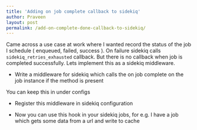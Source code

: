 ```yaml
---
title: 'Adding on job complete callback to sidekiq'
author: Praveen
layout: post
permalink: /add-on-complete-done-callback-to-sidekiq/
---
```


Came across a use case at work where I wanted record the status of the job I schedule ( enqueued, failed, success ).
On failure sidekiq calls `sidekiq_retries_exhausted` callback. But there is no callback when job is completed successfully. Lets implement this as a sidekiq middleware.

- Write a middleware for sidekiq which calls the on job complete on the job instance if the method is present
<script src="https://gist.github.com/metapraveen/e93c723d54efeb3f8687bcdc56648bab.js"></script>

You can keep this in under configs

- Register this middleware in sidekiq configuration
<script src="https://gist.github.com/metapraveen/1fd24374afe906b4a6bbe7455198847d.js"></script>

- Now you can use this hook in your sidekiq jobs, for e.g. I have a job which gets some data from a url and write to cache
<script src="https://gist.github.com/metapraveen/c3055b93c23a4d9d2f2292e0df688908.js"></script>


